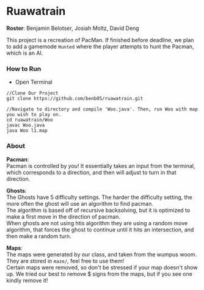 # Ruawatrain

**Roster**: Benjamin Belotser, Josiah Moltz, David Deng

This project is a recreation of PacMan. If finished before deadline, we plan to add a gamemode `Hunted` where the player attempts to hunt the Pacman, which is an AI.

### How to Run
- Open Terminal

```
//Clone Our Project
git clone https://github.com/benb05/ruawatrain.git

//Navigate to directory and compile 'Woo.java'. Then, run Woo with map you wish to play on.
cd ruawatrain/Woo
javac Woo.java
java Woo l1.map
```

### About

**Pacman**: \
Pacman is controlled by *you*! It essentially takes an input from the terminal, which corresponds to a direction, and then will adjust to turn in that direction.

**Ghosts**: \
The Ghosts have 5 difficulty settings. The harder the difficulty setting, the more often the ghost will use an algorithm to find pacman. \
The algorithm is based off of recursive backsolving, but it is optimized to make a first move in the direction of pacman. \
When ghosts are not using htis algorithm they are using a random move algorithm, that forces the ghost to continue until it hits an intersection, and then make a random turn.

**Maps**: \
The maps were generated by our class, and taken from the wumpus woom. They are stored in `maze/`, feel free to use them! \
Certain maps were removed, so don't be stressed if your map doesn't show up. We tried our best to remove $ signs from the maps, but if you see one kindly remove it!
